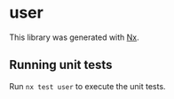 # user

This library was generated with [Nx](https://nx.dev).

## Running unit tests

Run `nx test user` to execute the unit tests.
